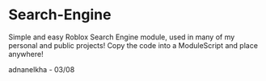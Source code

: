 # Search-Engine
Simple and easy Roblox Search Engine module, used in many of my personal and public projects! Copy the code into a ModuleScript and place anywhere!

adnanelkha - 03/08
